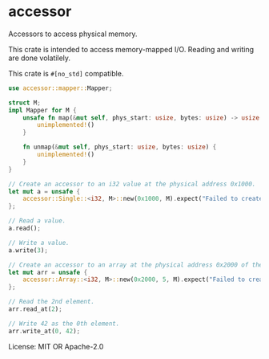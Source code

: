 # accessor

Accessors to access physical memory.

This crate is intended to access memory-mapped I/O. Reading and writing are done volatilely.

This crate is `#[no_std]` compatible.

```rust
use accessor::mapper::Mapper;

struct M;
impl Mapper for M {
    unsafe fn map(&mut self, phys_start: usize, bytes: usize) -> usize {
        unimplemented!()
    }

    fn unmap(&mut self, phys_start: usize, bytes: usize) {
        unimplemented!()
    }
}

// Create an accessor to an i32 value at the physical address 0x1000.
let mut a = unsafe {
    accessor::Single::<i32, M>::new(0x1000, M).expect("Failed to create an accessor.")
};

// Read a value.
a.read();

// Write a value.
a.write(3);

// Create an accessor to an array at the physical address 0x2000 of the type i32 that has 5 elements.
let mut arr = unsafe {
    accessor::Array::<i32, M>::new(0x2000, 5, M).expect("Failed to create an accessor.")
};

// Read the 2nd element.
arr.read_at(2);

// Write 42 as the 0th element.
arr.write_at(0, 42);
```

License: MIT OR Apache-2.0
